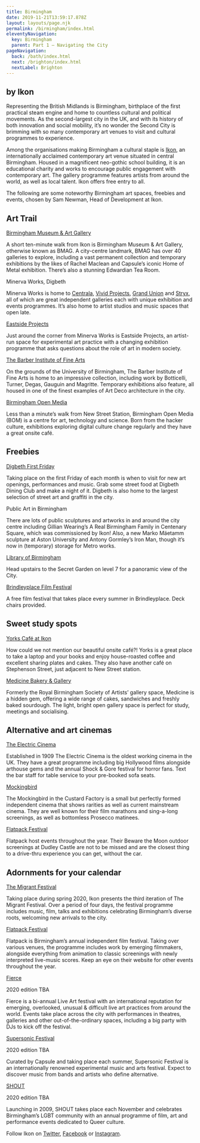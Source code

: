 ```yaml
---
title: Birmingham
date: 2019-11-21T13:59:17.878Z
layout: layouts/page.njk
permalink: /birmingham/index.html
eleventyNavigation:
  key: Birmingham
  parent: Part 1 – Navigating the City
pageNavigation:
  back: /bath/index.html
  next: /brighton/index.html
  nextLabel: Brighton
---
```

## by Ikon

Representing the British Midlands is Birmingham, birthplace of the first practical steam engine and home to countless cultural and political movements. As the second-largest city in the UK, and with its history of both innovation and social mobility, it’s no wonder the Second City is brimming with so many contemporary art venues to visit and cultural programmes to experience. 

Among the organisations making Birmingham a cultural staple is [Ikon](https://www.artrabbit.com/organisations/ikon), an internationally acclaimed contemporary art venue situated in central Birmingham. Housed in a magnificent neo-gothic school building, it is an educational charity and works to encourage public engagement with contemporary art. The gallery programme features artists from around the world, as well as local talent. Ikon offers free entry to all.

The following are some noteworthy Birmingham art spaces, freebies and events, chosen by Sam Newman, Head of Development at Ikon. 

## Art Trail

[Birmingham Museum & Art Gallery](https://www.artrabbit.com/organisations/birmingham-museum-and-art-gallery)

A short ten-minute walk from Ikon is Birmingham Museum & Art Gallery, otherwise known as BMAG. A city-centre landmark, BMAG has over 40 galleries to explore, including a vast permanent collection and temporary exhibitions by the likes of Rachel Maclean and Capsule’s iconic Home of Metal exhibition. There’s also a stunning Edwardian Tea Room.

Minerva Works, Digbeth

Minerva Works is home to [Centrala](https://www.artrabbit.com/organisations/centrala), [Vivid Projects](https://www.artrabbit.com/organisations/vivid-projects), [Grand Union](https://www.artrabbit.com/organisations/grand-union) and [Stryx](https://www.artrabbit.com/organisations/stryx), all of which are great independent galleries each with unique exhibition and events programmes. It’s also home to artist studios and music spaces that open late.  

[Eastside Projects](https://www.artrabbit.com/organisations/eastside-projects)

Just around the corner from Minerva Works is Eastside Projects, an artist-run space for experimental art practice with a changing exhibition programme that asks questions about the role of art in modern society.

[The Barber Institute of Fine Arts ](https://www.artrabbit.com/organisations/the-barber-institute-of-fine-arts)

On the grounds of the University of Birmingham, The Barber Institute of Fine Arts is home to an impressive collection, including work by Botticelli, Turner, Degas, Gauguin and Magritte. Temporary exhibitions also feature, all housed in one of the finest examples of Art Deco architecture in the city.

[Birmingham Open Media ](https://www.artrabbit.com/organisations/birmingham-open-media-bom)

Less than a minute’s walk from New Street Station, Birmingham Open Media (BOM) is a centre for art, technology and science. Born from the hacker culture, exhibitions exploring digital culture change regularly and they have a great onsite café. 

## Freebies

[Digbeth First Friday](https://www.artrabbit.com/organisations/digbeth-first-friday)

Taking place on the first Friday of each month is when to visit for new art openings, performances and music. Grab some street food at Digbeth Dining Club and make a night of it. Digbeth is also home to the largest selection of street art and graffiti in the city.

Public Art in Birmingham

There are lots of public sculptures and artworks in and around the city centre including Gillian Wearing’s A Real Birmingham Family in Centenary Square, which was commissioned by Ikon! Also, a new Marko Mäetamm sculpture at Aston University and Antony Gormley’s Iron Man, though it’s now in (temporary) storage for Metro works.

[Library of Birmingham](https://www.birmingham.gov.uk/info/50132/visiting_the_library_of_birmingham/1412/about_the_library_of_birmingham/5)

Head upstairs to the Secret Garden on level 7 for a panoramic view of the City.

[Brindleyplace Film Festival](https://www.artrabbit.com/organisations/brindleyplace)

A free film festival that takes place every summer in Brindleyplace. Deck chairs provided.

## Sweet study spots

[Yorks Café at Ikon](https://www.yorkscafe.co.uk/)

How could we not mention our beautiful onsite café?! Yorks is a great place to take a laptop and your books and enjoy house-roasted coffee and excellent sharing plates and cakes. They also have another café on Stephenson Street, just adjacent to New Street station.

[Medicine Bakery & Gallery](http://www.medicinebakery.co.uk/)

Formerly the Royal Birmingham Society of Artists’ gallery space, Medicine is a hidden gem, offering a wide range of cakes, sandwiches and freshly baked sourdough. The light, bright open gallery space is perfect for study, meetings and socialising.

## Alternative and art cinemas

[The Electric Cinema](https://www.theelectric.co.uk/)

Established in 1909 The Electric Cinema is the oldest working cinema in the UK. They have a great programme including big Hollywood films alongside arthouse gems and the annual Shock & Gore festival for horror fans. Text the bar staff for table service to your pre-booked sofa seats. 

[Mockingbird](http://www.mockingbirdcinema.com/)

The Mockingbird in the Custard Factory is a small but perfectly formed independent cinema that shows rarities as well as current mainstream cinema. They are well known for their film marathons and sing-a-long screenings, as well as bottomless Prosecco matinees.

[Flatpack Festival](https://www.artrabbit.com/events/flatpack-festival-2020) 

Flatpack host events throughout the year. Their Beware the Moon outdoor screenings at Dudley Castle are not to be missed and are the closest thing to a drive-thru experience you can get, without the car.

## Adornments for your calendar

[The Migrant Festival](https://www.artrabbit.com/organisations/ikon)

Taking place during spring 2020, Ikon presents the third iteration of The Migrant Festival. Over a period of four days, the festival programme includes music, film, talks and exhibitions celebrating Birmingham’s diverse roots, welcoming new arrivals to the city.

[Flatpack Festival](https://www.artrabbit.com/organisations/flatpack-film-festival)

Flatpack is Birmingham’s annual independent film festival. Taking over various venues, the programme includes work by emerging filmmakers, alongside everything from animation to classic screenings with newly interpreted live-music scores. Keep an eye on their website for other events throughout the year.

[Fierce](https://wearefierce.org/)

2020 edition TBA

Fierce is a bi-annual Live Art festival with an international reputation for emerging, overlooked, unusual & difficult live art practices from around the world. Events take place across the city with performances in theatres, galleries and other out-of-the-ordinary spaces, including a big party with DJs to kick off the festival.

[Supersonic Festival](https://www.artrabbit.com/organisations/supersonic-festival)

2020 edition TBA

Curated by Capsule and taking place each summer, Supersonic Festival is an internationally renowned experimental music and arts festival. Expect to discover music from bands and artists who define alternative.

[SHOUT](https://shoutfestival.co.uk/)

2020 edition TBA

Launching in 2009, SHOUT takes place each November and celebrates Birmingham’s LGBT community with an annual programme of film, art and performance events dedicated to Queer culture.

Follow Ikon on [Twitter](http://twitter.com/@ikongallery), [Facebook](http://facebook.com/ikongallery) or [Instagram](https://www.instagram.com/ikongallery/).
